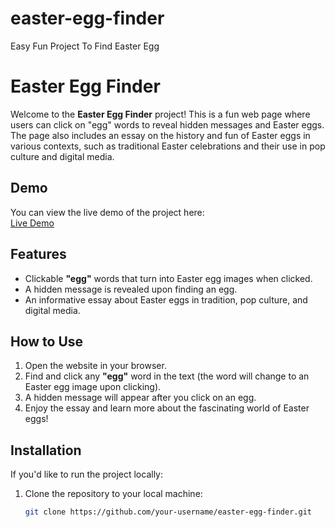 # easter-egg-finder
Easy Fun Project To Find Easter Egg
# Easter Egg Finder

Welcome to the **Easter Egg Finder** project! This is a fun web page where users can click on "egg" words to reveal hidden messages and Easter eggs. The page also includes an essay on the history and fun of Easter eggs in various contexts, such as traditional Easter celebrations and their use in pop culture and digital media.

## Demo

You can view the live demo of the project here:  
[Live Demo]([https://your-github-username.github.io/easter-egg-finder](https://github.com/lakshmi409/easter-egg-finder/tree/main?tab=readme-ov-file))

## Features

- Clickable **"egg"** words that turn into Easter egg images when clicked.
- A hidden message is revealed upon finding an egg.
- An informative essay about Easter eggs in tradition, pop culture, and digital media.

## How to Use

1. Open the website in your browser.
2. Find and click any **"egg"** word in the text (the word will change to an Easter egg image upon clicking).
3. A hidden message will appear after you click on an egg.
4. Enjoy the essay and learn more about the fascinating world of Easter eggs!

## Installation

If you'd like to run the project locally:

1. Clone the repository to your local machine:
   ```bash
   git clone https://github.com/your-username/easter-egg-finder.git

